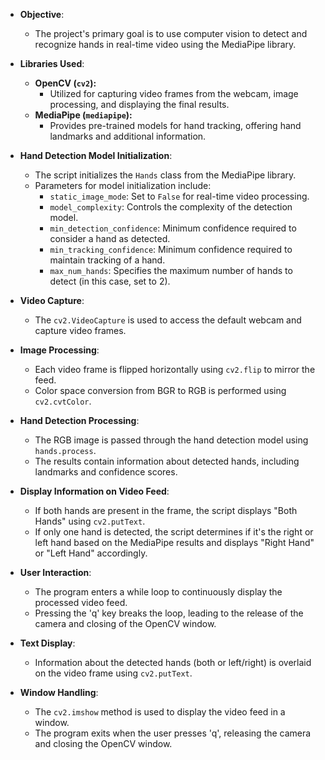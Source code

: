 

- **Objective**:
  - The project's primary goal is to use computer vision to detect and recognize hands in real-time video using the MediaPipe library.

- **Libraries Used**:
  - **OpenCV (`cv2`):**
    - Utilized for capturing video frames from the webcam, image processing, and displaying the final results.
  - **MediaPipe (`mediapipe`):**
    - Provides pre-trained models for hand tracking, offering hand landmarks and additional information.

- **Hand Detection Model Initialization**:
  - The script initializes the `Hands` class from the MediaPipe library.
  - Parameters for model initialization include:
    - `static_image_mode`: Set to `False` for real-time video processing.
    - `model_complexity`: Controls the complexity of the detection model.
    - `min_detection_confidence`: Minimum confidence required to consider a hand as detected.
    - `min_tracking_confidence`: Minimum confidence required to maintain tracking of a hand.
    - `max_num_hands`: Specifies the maximum number of hands to detect (in this case, set to 2).

- **Video Capture**:
  - The `cv2.VideoCapture` is used to access the default webcam and capture video frames.

- **Image Processing**:
  - Each video frame is flipped horizontally using `cv2.flip` to mirror the feed.
  - Color space conversion from BGR to RGB is performed using `cv2.cvtColor`.

- **Hand Detection Processing**:
  - The RGB image is passed through the hand detection model using `hands.process`.
  - The results contain information about detected hands, including landmarks and confidence scores.

- **Display Information on Video Feed**:
  - If both hands are present in the frame, the script displays "Both Hands" using `cv2.putText`.
  - If only one hand is detected, the script determines if it's the right or left hand based on the MediaPipe results and displays "Right Hand" or "Left Hand" accordingly.

- **User Interaction**:
  - The program enters a while loop to continuously display the processed video feed.
  - Pressing the 'q' key breaks the loop, leading to the release of the camera and closing of the OpenCV window.

- **Text Display**:
  - Information about the detected hands (both or left/right) is overlaid on the video frame using `cv2.putText`.

- **Window Handling**:
  - The `cv2.imshow` method is used to display the video feed in a window.
  - The program exits when the user presses 'q', releasing the camera and closing the OpenCV window.

  
